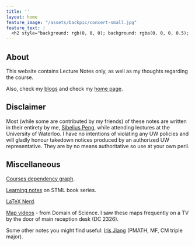 ```yaml
---
title: ''
layout: home
feature_image: "/assets/backpic/concert-small.jpg"
feature_text: |
  <h2 style="background: rgb(0, 0, 0); background: rgba(0, 0, 0, 0.5); color: white; padding: 10px;"> Sibelius Peng's Lecture Notes</h2>
---
```




## About

This website contains Lecture Notes only, as well as my thoughts regarding the course.

Also, check my [blogs](https://blog.sibeliusp.com) and check my [home page](https://sibeliusp.com).

## Disclaimer

Most (while some are contributed by my friends) of these notes are written in their entirety by me, [Sibelius Peng](https://sibeliusp.com), while attending lectures at the University of Waterloo. I have no intentions of violating any UW policies and will gladly honour takedown notices produced by an authorized UW representative. They are by no means authoritative so use at your own peril.

## Miscellaneous
[Courses dependency graph](/courses_dependency/).

[Learning notes](/md/stml) on STML book series.

[LaTeX Nerd](https://sibp.pro).

<a href="https://www.youtube.com/playlist?list=PLOYRlicwLG3St5aEm02ncj-sPDJwmojIS" target="_blank">Map videos</a> - from Domain of Science. I saw these maps frequently on a TV by the door of main reception desk (DC 2326).

Some other notes you might find useful: <a href="http://www.iris-jiang.com/////////////////////////////////////////////lec-notes" target="_blank">Iris Jiang</a> (PMATH, MF, CM triple major).
